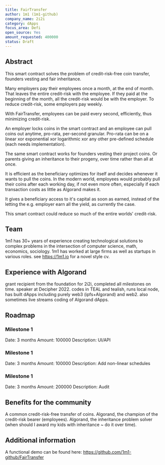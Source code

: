 ```yaml
---
title: FairTransfer
author: 1m1 (1m1-github)
company_name: 2i2i
category: dApps
focus_area: Defi
open_source: Yes
amount_requested: 400000
status: Draft
---
```


## Abstract
This smart contract solves the problem of credit-risk-free coin transfer, founders vesting and fair inheritance.

Many employers pay their employees once a month, at the end of month. That leaves the entire credit-risk with the employee. If they paid at the beginning of the month, all the credit-risk would be with the employer. To reduce credit-risk, some employers pay weekly.

With FairTransfer, employees can be paid every second, efficiently, thus minimizing credit-risk.

An employer locks coins in the smart contract and an employee can pull coins out anytime, pro-rata, per-second granular. Pro-rata can be on a linear xor exponential xor logarithmic xor any other pre-defined schedule (each needs implementation).

The same smart contract works for founders vesting their project coins. Or parents giving an inheritance to their progeny, over time rather than all at once.

It is efficient as the beneficiary optimizes for itself and decides whenever it wants to pull the coins.
In the modern world, employees would probably pull their coins after each working day, if not even more often, especially if each transaction costs as little as Algorand makes it.

It gives a beneficiary access to it's capital as soon as earned, instead of the letting the e.g. employer earn all the yield, as currently the case.

This smart contract could reduce so much of the entire worlds' credit-risk.

## Team
1m1 has 30+ years of experience creating technological solutions to complex problems in the intersection of computer science, math, economics, sociology. 1m1 has worked at large firms as well as startups in various roles. see https://1m1.io for a novel style cv.

## Experience with Algorand
grant recipient from the foundation for 2i2i, completed all milestones on time. speaker at Decipher 2022. codes in TEAL and tealish, runs local node, has built dApps including purely web3 (ipfs+Algorand) and web2. also sometimes live streams coding of Algorand dApps.

## Roadmap

### Milestone 1
Date: 3 months
Amount: 100000
Description: UI/API

### Milestone 1
Date: 3 months
Amount: 100000
Description: Add non-linear schedules

### Milestone 1
Date: 3 months
Amount: 200000
Description: Audit

## Benefits for the community
A common credit-risk-free transfer of coins. Algorand, the champion of the credit-risk bearer (employees). Algorand, the inheritance problem solver (when should I award my kids with inheritance ~ do it over time).

## Additional information
A functional demo can be found here: https://github.com/1m1-github/FairTransfer